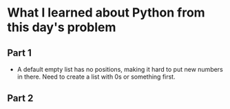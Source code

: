 # What I learned about Python from this day's problem
    
## Part 1
- A default empty list has no positions, making it hard to put new numbers in there. Need to create a list with 0s or something first.
## Part 2
    
